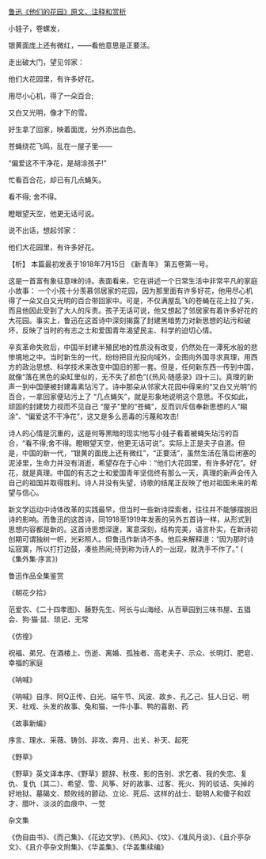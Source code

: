 [鲁迅《他们的花园》原文、注释和赏析](https://www.vrrw.net/wx/9298.html)

小娃子，卷螺发，

银黄面庞上还有微红，——看他意思是正要活。

走出破大门，望见邻家：

他们大花园里，有许多好花。

用尽小心机，得了一朵百合;

又白又光明，像才下的雪。

好生拿了回家，映着面庞，分外添出血色。

苍蝇绕花飞鸣，乱在一屋子里——

“偏爱这不干净花，是胡涂孩子!”

忙看百合花，却已有几点蝇矢。

看不得; 舍不得。

瞪眼望天空，他更无话可说。

说不出话，想起邻家：

他们大花园里，有许多好花。

【析】 本篇最初发表于1918年7月15日 《新青年》 第五卷第一号。

这是一首富有象征意味的诗。表面看来，它在讲述一个日常生活中非常平凡的家庭小故事： 一个小孩十分羡慕邻居家的花园，因为那里面有许多好花，他用尽心机得了一朵又白又光明的百合带回家中。可是，不仅满屋乱飞的苍蝇在花上拉了矢，而且他因此受到了大人的斥责。孩子无话可说，他又想起了邻居家有着许多好花的大花园。事实上，鲁迅在这首诗中深刻揭露了封建黑暗势力对新思想的玷污和破坏，反映了当时的有志之士和爱国青年渴望民主、科学的迫切心情。



辛亥革命失败后，中国半封建半殖民地的性质没有改变，仍然处在一潭死水般的悲惨境地之中。当时新生的一代，纷纷把目光投向域外，企图向外国寻求真理，用西方的政治思想、科学技术来改变中国旧的那一套。但是，任何新东西一传到中国，就像“落在黑色的染缸里似的，无不失了颜色”(《热风·随感录》四十三)。真理的新声一到中国便被封建毒素玷污了。诗中那朵从邻家大花园中得来的“又白又光明”的百合，一拿回家便玷污上了 “几点蝇矢”，就是形象地说明这个意思。不仅如此，顽固的封建势力视而不见自己 “屋子”里的“苍蝇”，反而训斥信奉新思想的人“糊涂”、“偏爱这不干净花”，这又是多么恶毒的污蔑和攻击!

诗人的心情是沉重的，这是何等黑暗的现实!他写小娃子看着被蝇矢玷污的百合，“看不得;舍不得。瞪眼望天空，他更无话可说”。实际上正是夫子自道。但是，中国的新一代，“银黄的面庞上还有微红”，“正要活”，虽然生活在落后闭塞的泥淖里，生命力并没有消逝，希望存在于心中：“他们大花园里，有许多好花”。好花，就是真理。中国的有志之士和爱国青年坚信终有那么一天，真理的新声会传入自己的祖国并取得胜利。诗人并没有失望，诗歌的结尾正反映了他对祖国未来的希望与信心。

新文学运动中诗体改革的实践最早，但当时一些新诗探索者，往往并不能够摆脱旧诗的影响。而鲁迅的这首诗，同1918至1919年发表的另外五首诗一样，从形式到思想内容都是新的。这首诗思想深邃，寓意深刻，结构完美，语言朴实，在新诗初创期可谓独树一帜，光彩照人。但鲁迅作新诗不多。他后来解释道：“因为那时诗坛寂寞，所以打打边鼓，凑些热闹;待到称为诗人的一出现，就洗手不作了。” ( 《集外集·序言》)

鲁迅作品全集鉴赏

《朝花夕拾》

范爱农、《二十四孝图》、藤野先生、阿长与山海经、从百草园到三味书屋、五猖会、狗·猫·鼠、琐记、无常

《仿徨》

祝福、弟兄、在酒楼上、伤逝、离婚、孤独者、高老夫子、示众、长明灯、肥皂、幸福的家庭

《呐喊》

《呐喊》自序、阿Q正传、白光、端午节、风波、故乡、孔乙己、狂人日记、明天、社戏、头发的故事、兔和猫、一件小事、鸭的喜剧、药

《故事新编》

序言、理水、采薇、铸剑、非攻、奔月、出关、补天、起死

《野草》

《野草》英文译本序、《野草》题辞、秋夜、影的告别、求乞者、我的失恋、复仇、复仇〔其二〕、希望、雪、风筝、好的故事、过客、死火、狗的驳诘、失掉的好地狱、墓碣文、颓败线的颤动、立论、死后、这样的战士、聪明人和傻子和奴才、腊叶、淡淡的血痕中、一觉

杂文集

《伪自由书》、《而己集》、《花边文学》、《热风》、《坟》、《准风月谈》、《且介亭杂文》、《且介亭杂文附集》、《华盖集》、《华盖集续编》

